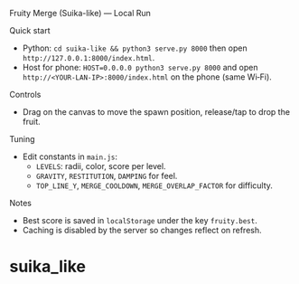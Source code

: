 Fruity Merge (Suika-like) — Local Run

Quick start
- Python: `cd suika-like && python3 serve.py 8000` then open `http://127.0.0.1:8000/index.html`.
- Host for phone: `HOST=0.0.0.0 python3 serve.py 8000` and open `http://<YOUR-LAN-IP>:8000/index.html` on the phone (same Wi‑Fi).

Controls
- Drag on the canvas to move the spawn position, release/tap to drop the fruit.

Tuning
- Edit constants in `main.js`:
  - `LEVELS`: radii, color, score per level.
  - `GRAVITY`, `RESTITUTION`, `DAMPING` for feel.
  - `TOP_LINE_Y`, `MERGE_COOLDOWN`, `MERGE_OVERLAP_FACTOR` for difficulty.

Notes
- Best score is saved in `localStorage` under the key `fruity.best`.
- Caching is disabled by the server so changes reflect on refresh.

# suika_like
